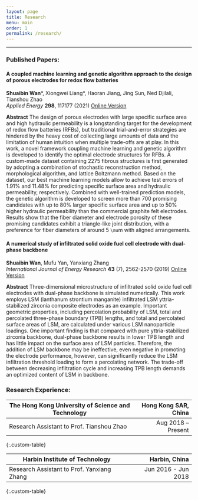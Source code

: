 ```yaml
---
layout: page
title: Research
menu: main
order: 1
permalink: /research/
---
```

***
### Published Papers:

#### A coupled machine learning and genetic algorithm approach to the design of porous electrodes for redox flow batteries
**Shuaibin Wan**\*, Xiongwei Liang\*, Haoran Jiang, Jing Sun, Ned Djilali, Tianshou Zhao  
*Applied Energy* **298**, 117177 (2021) [Online Version](https://www.sciencedirect.com/science/article/pii/S0306261921006073)

**Abstract** The design of porous electrodes with large specific surface area and high hydraulic permeability is a longstanding target for the development of redox flow batteries (RFBs), but traditional trial-and-error strategies are hindered by the heavy cost of collecting large amounts of data and the limitation of human intuition when multiple trade-offs are at play. In this work, a novel framework coupling machine learning and genetic algorithm is developed to identify the optimal electrode structures for RFBs. A custom-made dataset containing 2275 fibrous structures is first generated by adopting a combination of stochastic reconstruction method, morphological algorithm, and lattice Boltzmann method. Based on the dataset, our best machine learning models allow to achieve test errors of 1.91% and 11.48% for predicting specific surface area and hydraulic permeability, respectively. Combined with well-trained prediction models, the genetic algorithm is developed to screen more than 700 promising candidates with up to 80% larger specific surface area and up to 50% higher hydraulic permeability than the commercial graphite felt electrodes. Results show that the fiber diameter and electrode porosity of these promising candidates exhibit a triangle-like joint distribution, with a preference for fiber diameters of around 5 `\mu`m with aligned arrangements. 

#### A numerical study of infiltrated solid oxide fuel cell electrode with dual‐phase backbone
**Shuaibin Wan**, Mufu Yan, Yanxiang Zhang  
*International Journal of Energy Research* **43** (7), 2562-2570 (2019) [Online Version](https://onlinelibrary.wiley.com/doi/full/10.1002/er.4129)

**Abstract** Three-dimensional microstructure of infiltrated solid oxide fuel cell electrodes with dual-phase backbone is simulated numerically. This work employs LSM (lanthanum strontium manganite) infiltrated LSM yttria-stabilized zirconia composite electrodes as an example. Important geometric properties, including percolation probability of LSM, total and percolated three-phase boundary (TPB) lengths, and total and percolated surface areas of LSM, are calculated under various LSM nanoparticle loadings. One important finding is that compared with pure yttria-stabilized zirconia backbone, dual-phase backbone results in lower TPB length and has little impact on the surface area of LSM particles. Therefore, the addition of LSM backbone may be ineffective, even negative in promoting the electrode performance, however, can significantly reduce the LSM infiltration threshold loading to form a percolating network. The trade-off between decreasing infiltration cycle and increasing TPB length demands an optimized content of LSM in backbone.

### Research Experience:

| The Hong Kong University of Science and Technology | Hong Kong SAR, China |
| ----------- | ----------: |
| Research Assistant to Prof. Tianshou Zhao | Aug 2018 – Present |
{:.custom-table}

| Harbin Institute of Technology | Harbin, China |
| --------------------- | ------------: |
| Research Assistant to Prof. Yanxiang Zhang | Jun 2016 - Jun 2018 |
{:.custom-table}


